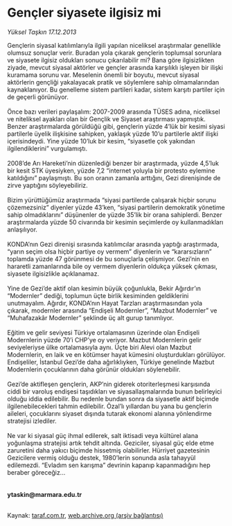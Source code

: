 # Gençler siyasete ilgisiz mi

*Yüksel Taşkın 17.12.2013*

<div class="yazi">Gençlerin siyasal katılımlarıyla ilgili yapılan niceliksel araştırmalar genellikle olumsuz sonuçlar verir. Buradan yola çıkarak gençlerin toplumsal sorunlara ve siyasete ilgisiz oldukları sonucu çıkarılabilir mi? Bana göre ilgisizlikten ziyade, mevcut siyasal aktörler ve gençler arasında karşılıklı işleyen bir ilişki kuramama sorunu var. Meselenin önemli bir boyutu, mevcut siyasal aktörlerin gençliği yakalayacak pratik ve söylemlere sahip olmamalarından kaynaklanıyor. Bu genelleme sistem partileri kadar, sistem karşıtı partiler için de geçerli görünüyor.<br/><br/>Önce bazı verileri paylaşalım: 2007-2009 arasında TÜSES adına, niceliksel ve niteliksel ayakları olan bir Gençlik ve Siyaset araştırması yapmıştık. Benzer araştırmalarda görüldüğü gibi, gençlerin yüzde 4’lük bir kesimi siyasi partilerle üyelik ilişkisine sahipken, yaklaşık yüzde 10’u partilerle aktif ilişki içerisindeydi. Yine yüzde 10’luk bir kesim, “siyasetle çok yakından ilgilendiklerini” vurgulamıştı.<br/><br/>2008’de Arı Hareketi’nin düzenlediği benzer bir araştırmada, yüzde 4,5’luk bir kesit STK üyesiyken, yüzde 7,2 “internet yoluyla bir protesto eylemine katıldığını” paylaşmıştı. Bu son oranın zamanla arttığını, Gezi direnişinde de zirve yaptığını söyleyebiliriz.<br/><br/>Bizim yürüttüğümüz araştırmada “siyasi partilerde çalışarak hiçbir sorunu çözemezsiniz” diyenler yüzde 43’ken, “siyasi partilerin demokratik yönetime sahip olmadıklarını” düşünenler de yüzde 35’lik bir orana sahiplerdi. Benzer araştırmalarda yüzde 50 civarında bir kesimin seçimlerde oy kullanmadıkları anlaşılıyor.<br/><br/>KONDA’nın Gezi direnişi sırasında katılımcılar arasında yaptığı araştırmada, “yarın seçim olsa hiçbir partiye oy vermem” diyenlerin ve “kararsızların” toplamda yüzde 47 görünmesi de bu sonuçlarla çelişmiyor. Gezi’nin en hararetli zamanlarında bile oy vermem diyenlerin oldukça yüksek çıkması, siyasete ilgisizlikle açıklanamaz.<br/><br/>Yine de Gezi’de aktif olan kesimin büyük çoğunlukla, Bekir Ağırdır’ın “Modernler” dediği, toplumun üçte birlik kesiminden geldiklerini unutmayalım. Ağırdır, KONDA’nın Hayat Tarzları araştırmasından yola çıkarak, modernler arasında “Endişeli Modernler”, “Mazbut Modernler” ve “Muhafazakâr Modernler” şeklinde üç alt gurup tanımlıyor.<br/><br/>Eğitim ve gelir seviyesi Türkiye ortalamasının üzerinde olan Endişeli Modernlerin yüzde 70’i CHP’ye oy veriyor. Mazbut Modernlerin gelir seviyeleriyse ülke ortalamasıyla aynı. Üçte biri Alevi olan Mazbut Modernlerin, en laik ve en kötümser hayat kümesini oluşturdukları görülüyor. Endişeliler, İstanbul Gezi’de daha ağırlıklıyken, Türkiye genelinde Mazbut Modernlerin çocuklarının daha görünür oldukları söylenebilir.<br/><br/>Gezi’de aktifleşen gençlerin, AKP’nin giderek otoriterleşmesi karşısında ciddi bir varoluş endişesi taşıdıkları ve siyasallaşmalarında bunun belirleyici olduğu iddia edilebilir. Bu nedenle bundan sonra da siyasetle aktif biçimde ilgilenebilecekleri tahmin edilebilir. Özal’lı yıllardan bu yana bu gençlerin aileleri, çocuklarını siyaset dışında tutarak ekonomi alanına yönlendirme stratejisi izlediler.<br/><br/>Ne var ki siyasal güç ihmal edilerek, salt iktisadi veya kültürel alana yoğunlaşma stratejisi artık tehdit altında. Geziciler, siyasal güç elde etme zaruretini daha yakıcı biçimde hissetmiş olabilirler. Hürriyet gazetesinin Gezicilere vermiş olduğu destek, 1980’lerin sonunda asla tahayyül edilemezdi. “Evladım sen karışma” devrinin kapanıp kapanmadığını hep beraber göreceğiz...<br/><br/><br/><b>ytaskin@marmara.edu.tr<br/></b><br/>
</div>

Kaynak: [taraf.com.tr](http://www.taraf.com.tr:80/yuksel-taskin/makale-gencler-siyasete-ilgisiz-mi.htm), [web.archive.org (arşiv bağlantısı)](http://web.archive.org/web/20131230215714/http://www.taraf.com.tr:80/yuksel-taskin/makale-gencler-siyasete-ilgisiz-mi.htm)
